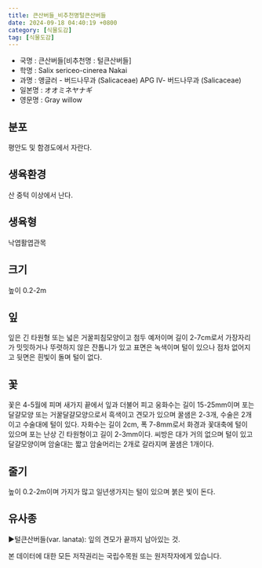 ```yaml
---
title: 큰산버들_비추천명털큰산버들
date: 2024-09-18 04:40:19 +0800
category: [식물도감]
tag: [식물도감]
---
```




- 국명 : 큰산버들[비추천명 : 털큰산버들]
- 학명 : Salix sericeo-cinerea Nakai
- 과명 : 앵글러 - 버드나무과 (Salicaceae) APG Ⅳ- 버드나무과 (Salicaceae)
- 일본명 : オオミネヤナギ
- 영문명 : Gray willow


## 분포
평안도 및 함경도에서 자란다.
## 생육환경
산 중턱 이상에서 난다.
## 생육형
낙엽활엽관목
## 크기
높이 0.2-2m
## 잎
잎은 긴 타원형 또는 넓은 거꿀피침모양이고 첨두 예저이며 길이 2-7cm로서 가장자리가 밋밋하거나 뚜렷하지 않은 잔톱니가 있고 표면은 녹색이며 털이 있으나 점차 없어지고 뒷면은 흰빛이 돌며 털이 없다.
## 꽃
꽃은 4-5월에 피며 새가지 끝에서 잎과 더불어 피고 웅화수는 길이 15-25mm이며 포는 달걀모양 또는 거꿀달걀모양으로서 흑색이고 견모가 있으며 꿀샘은 2-3개, 수술은 2개이고 수술대에 털이 있다. 자화수는 길이 2cm, 폭 7-8mm로서 화경과 꽃대축에 털이 있으며 포는 난상 긴 타원형이고 길이 2-3mm이다. 씨방은 대가 거의 없으며 털이 있고 달걀모양이며 암술대는 짧고 암술머리는 2개로 갈라지며 꿀샘은 1개이다.
## 줄기
높이 0.2-2m이며 가지가 많고 일년생가지는 털이 있으며 붉은 빛이 돈다.
## 유사종
▶털큰산버들(var. lanata): 잎의 견모가 끝까지 남아있는 것.






본 데이터에 대한 모든 저작권리는 국립수목원 또는 원저작자에게 있습니다.
